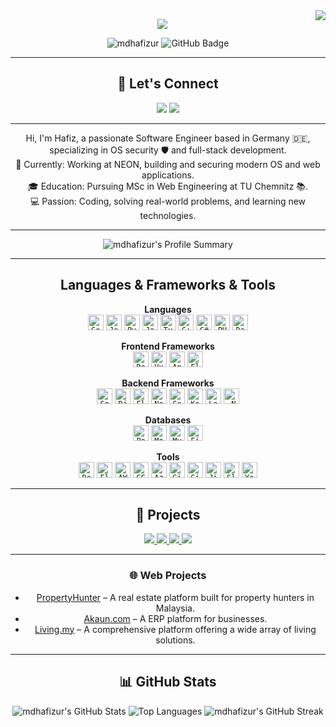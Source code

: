 <img align="right" src="https://visitor-badge.laobi.icu/badge?page_id=mdhafizur">

<p align="center">

  <a href="https://git.io/typing-svg">
    <img src="https://readme-typing-svg.herokuapp.com/?lines=Hello,+There!+👋;This+is+Hafiz....;Nice+to+meet+you!&center=true&size=30">
  </a>

  <p align="center">
    <img src="https://komarev.com/ghpvc/?username=mdhafizur&label=Profile+Views&color=brightgreen&style=flat" alt="mdhafizur" />
    <img src="https://img.shields.io/github/followers/mdhafizur?label=Followers&style=flat&logo=github" alt="GitHub Badge">
  </p>
</p>

<hr>


<h2 align="center">🤝 Let's Connect</h2>
<p align="center">
  <a href="https://www.linkedin.com/in/mdhafizur98/"><img src="https://img.shields.io/badge/LinkedIn-mdhafizur98-blue?style=flat&logo=linkedin" /></a>
  <a href="mailto:hafizur.upm@gmail.com"><img src="https://img.shields.io/badge/Email-hafizur.upm@gmail.com-red?style=flat&logo=gmail" /></a>
</p>

<hr>

<p align="center">
  Hi, I'm Hafiz, a passionate Software Engineer based in Germany 🇩🇪, specializing in OS security 🛡️ and full-stack development.
  <br>
  🔭 Currently: Working at NEON, building and securing modern OS and web applications.
  <br>
  🎓 Education: Pursuing MSc in Web Engineering at TU Chemnitz 📚.
  <br>
  💻 Passion: Coding, solving real-world problems, and learning new technologies.
</p>

<hr>

<p align="center">
  <img src="https://github-profile-summary-cards.vercel.app/api/cards/profile-details?username=mdhafizur&theme=radical" alt="mdhafizur's Profile Summary" />
</p>

<hr>

<h2 align="center">Languages & Frameworks & Tools</h2>

<p align="center">
  <strong>Languages</strong> <br>
  <a href="https://go.dev/"><code><img title="Go" height="25" src="https://cdn.jsdelivr.net/gh/devicons/devicon/icons/go/go-original.svg"></code></a>
  <a href="https://www.java.com/"><code><img title="Java" height="25" src="https://cdn.jsdelivr.net/gh/devicons/devicon/icons/java/java-original.svg"></code></a>
  <a href="https://www.python.org/"><code><img title="Python" height="25" src="https://cdn.jsdelivr.net/gh/devicons/devicon/icons/python/python-original.svg"></code></a>
  <a href="https://developer.mozilla.org/en-US/docs/Web/JavaScript"><code><img title="JavaScript" height="25" src="https://cdn.jsdelivr.net/gh/devicons/devicon/icons/javascript/javascript-original.svg"></code></a>
  <a href="https://www.typescriptlang.org/"><code><img title="TypeScript" height="25" src="https://cdn.jsdelivr.net/gh/devicons/devicon/icons/typescript/typescript-original.svg"></code></a>
  <a href="https://isocpp.org/"><code><img title="C++" height="25" src="https://cdn.jsdelivr.net/gh/devicons/devicon/icons/cplusplus/cplusplus-original.svg"></code></a>
  <a href="https://learn.microsoft.com/en-us/dotnet/csharp/"><code><img title="C#" height="25" src="https://cdn.jsdelivr.net/gh/devicons/devicon/icons/csharp/csharp-original.svg"></code></a>
  <a href="https://www.php.net/"><code><img title="PHP" height="25" src="https://cdn.jsdelivr.net/gh/devicons/devicon/icons/php/php-original.svg"></code></a>
  <a href="https://dart.dev/"><code><img title="Dart" height="25" src="https://cdn.jsdelivr.net/gh/devicons/devicon/icons/dart/dart-original.svg"></code></a>
</p>

<p align="center">
  <strong>Frontend Frameworks</strong> <br>
  <a href="https://reactjs.org/"><code><img title="React" height="25" src="https://cdn.jsdelivr.net/gh/devicons/devicon/icons/react/react-original.svg"></code></a>
  <a href="https://vuejs.org/"><code><img title="Vue.js" height="25" src="https://cdn.jsdelivr.net/gh/devicons/devicon/icons/vuejs/vuejs-original.svg"></code></a>
  <a href="https://angular.io/"><code><img title="Angular" height="25" src="https://cdn.jsdelivr.net/gh/devicons/devicon/icons/angularjs/angularjs-original.svg"></code></a>
  <a href="https://flutter.dev/"><code><img title="Flutter" height="25" src="https://cdn.jsdelivr.net/gh/devicons/devicon/icons/flutter/flutter-original.svg"></code></a>
</p>

<p align="center">
  <strong>Backend Frameworks</strong> <br>
  <a href="https://spring.io/projects/spring-boot"><code><img title="Spring Boot" height="25" src="https://cdn.jsdelivr.net/gh/devicons/devicon/icons/spring/spring-original.svg"></code></a>
  <a href="https://www.djangoproject.com/"><code><img title="Django" height="25" src="https://static.cdnlogo.com/logos/d/63/django.svg"></code></a>
  <a href="https://flask.palletsprojects.com/"><code><img title="Flask" height="25" src="https://cdn.jsdelivr.net/gh/devicons/devicon/icons/flask/flask-original.svg"></code></a>
  <a href="https://nestjs.com/"><code><img title="NestJS" height="25" src="https://www.vectorlogo.zone/logos/nestjs/nestjs-icon.svg"></code></a>
  <a href="https://go.dev/"><code><img title="Go" height="25" src="https://cdn.jsdelivr.net/gh/devicons/devicon/icons/go/go-original.svg"></code></a>
  <a href="https://kotlinlang.org/"><code><img title="Kotlin" height="25" src="https://cdn.jsdelivr.net/gh/devicons/devicon/icons/kotlin/kotlin-original.svg"></code></a>
  <a href="https://laravel.com/"><code><img title="Laravel" height="25" src="https://www.vectorlogo.zone/logos/laravel/laravel-icon.svg"></code></a>
  <a href="https://learn.microsoft.com/en-us/dotnet/core/"><code><img title=".NET Core" height="25" src="https://cdn.jsdelivr.net/gh/devicons/devicon/icons/dotnetcore/dotnetcore-original.svg"></code></a>
</p>


<p align="center">
  <strong>Databases</strong> <br>
  <a href="https://www.postgresql.org/"><code><img title="PostgreSQL" height="25" src="https://cdn.jsdelivr.net/gh/devicons/devicon/icons/postgresql/postgresql-original.svg"></code></a>
  <a href="https://www.mongodb.com/"><code><img title="MongoDB" height="25" src="https://cdn.jsdelivr.net/gh/devicons/devicon/icons/mongodb/mongodb-original.svg"></code></a>
  <a href="https://www.mysql.com/"><code><img title="MySQL" height="25" src="https://cdn.jsdelivr.net/gh/devicons/devicon/icons/mysql/mysql-original.svg"></code></a>
  <a href="https://firebase.google.com/"><code><img title="Firebase" height="25" src="https://cdn.jsdelivr.net/gh/devicons/devicon/icons/firebase/firebase-plain.svg"></code></a>
</p>

<p align="center">
  <strong>Tools</strong> <br>
  <a href="https://www.docker.com/"><code><img title="Docker" height="25" src="https://cdn.jsdelivr.net/gh/devicons/devicon/icons/docker/docker-original.svg"></code></a>
   <a href="https://www.elastic.co/"><code><img title="Elastic" height="25" src="https://www.vectorlogo.zone/logos/elastic/elastic-icon.svg"></code></a>
  <a href="https://aws.amazon.com/"><code><img title="AWS" height="25" src="https://www.vectorlogo.zone/logos/amazon_aws/amazon_aws-icon.svg"></code></a>
  <a href="https://cloud.google.com/"><code><img title="GCP" height="25" src="https://cdn.jsdelivr.net/gh/devicons/devicon/icons/googlecloud/googlecloud-original.svg"></code></a>
  <a href="https://azure.microsoft.com/"><code><img title="Azure" height="25" src="https://cdn.jsdelivr.net/gh/devicons/devicon/icons/azure/azure-original.svg"></code></a>
  <a href="https://git-scm.com/"><code><img title="Git" height="25" src="https://cdn.jsdelivr.net/gh/devicons/devicon/icons/git/git-original.svg"></code></a>
  <a href="https://about.gitlab.com/"><code><img title="GitLab" height="25" src="https://cdn.jsdelivr.net/gh/devicons/devicon/icons/gitlab/gitlab-original.svg"></code></a>
  <a href="https://www.atlassian.com/software/jira"><code><img title="Jira" height="25" src="https://cdn.jsdelivr.net/gh/devicons/devicon/icons/jira/jira-original.svg"></code></a>
  <a href="https://slack.com/"><code><img title="Slack" height="25" src="https://cdn.jsdelivr.net/gh/devicons/devicon/icons/slack/slack-original.svg"></code></a>
  <a href="https://www.jetbrains.com/youtrack/"><code><img title="YouTrack" height="25" src="https://www.vectorlogo.zone/logos/jetbrains/jetbrains-icon.svg"></code></a>
</p>

<hr>

<h2 align="center">🚀 Projects</h2>
<p align="center">
  <a href="https://github.com/mdhafizur/bitdeposit-backend-app">
    <img src="https://github-readme-stats.vercel.app/api/pin/?username=mdhafizur&repo=bitdeposit-backend-app&theme=radical" />
  </a>
  <a href="https://github.com/mdhafizur/dotnet-twillio-voice-integration">
    <img src="https://github-readme-stats.vercel.app/api/pin/?username=mdhafizur&repo=dotnet-twillio-voice-integration&theme=radical" />
  </a>
  <a href="https://github.com/mdhafizur/youthconnect-frontend">
    <img src="https://github-readme-stats.vercel.app/api/pin/?username=mdhafizur&repo=youthconnect-frontend&theme=radical" />
  </a>
  <a href="https://github.com/mdhafizur/youthconnect-backend">
    <img src="https://github-readme-stats.vercel.app/api/pin/?username=mdhafizur&repo=youthconnect-backend&theme=radical" />
  </a>
</p>

<hr>

<h3 align="center">🌐 Web Projects</h3>
<ul align="center">
  <li><a href="https://www.propertyhunter.com.my/">PropertyHunter</a> – A real estate platform built for property hunters in Malaysia.</li>
  <li><a href="https://akaun.com/">Akaun.com</a> – A ERP platform for businesses.</li>
  <li><a href="http://living.my/">Living.my</a> – A comprehensive platform offering a wide array of living solutions.</li>
</ul>

<hr>

<h2 align="center">📊 GitHub Stats</h2>
<p align="center">
  <img src="https://github-readme-stats.vercel.app/api?username=mdhafizur&show_icons=true&theme=radical" alt="mdhafizur's GitHub Stats" />
  <img src="https://github-readme-stats.vercel.app/api/top-langs/?username=mdhafizur&layout=compact&theme=radical" alt="Top Languages" />
  <img src="https://github-readme-streak-stats.herokuapp.com/?user=mdhafizur&theme=radical" alt="mdhafizur's GitHub Streak" />
</p>

